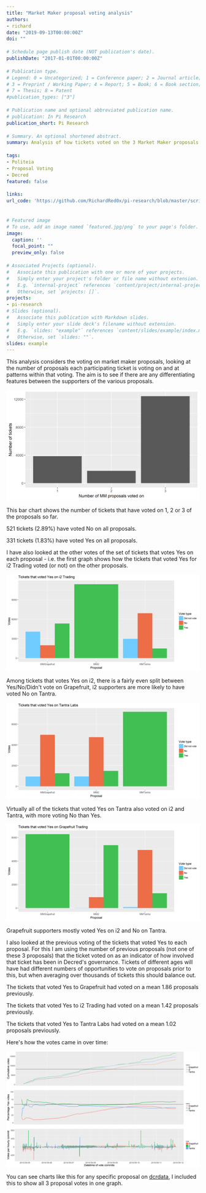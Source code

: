 ```yaml
---
title: "Market Maker proposal voting analysis"
authors:
- richard
date: "2019-09-13T00:00:00Z"
doi: ""

# Schedule page publish date (NOT publication's date).
publishDate: "2017-01-01T00:00:00Z"

# Publication type.
# Legend: 0 = Uncategorized; 1 = Conference paper; 2 = Journal article;
# 3 = Preprint / Working Paper; 4 = Report; 5 = Book; 6 = Book section;
# 7 = Thesis; 8 = Patent
#publication_types: ["3"]

# Publication name and optional abbreviated publication name.
# publication: In Pi Research
publication_short: Pi Research

# Summary. An optional shortened abstract.
summary: Analysis of how tickets voted on the 3 Market Maker proposals.

tags:
- Politeia
- Proposal Voting
- Decred
featured: false

links:
url_code: 'https://github.com/RichardRed0x/pi-research/blob/master/scripts/ticket-voting-analysis-MM.R'


# Featured image
# To use, add an image named `featured.jpg/png` to your page's folder. 
image:
  caption: ''
  focal_point: ""
  preview_only: false

# Associated Projects (optional).
#   Associate this publication with one or more of your projects.
#   Simply enter your project's folder or file name without extension.
#   E.g. `internal-project` references `content/project/internal-project/index.md`.
#   Otherwise, set `projects: []`.
projects:
- pi-research
# Slides (optional).
#   Associate this publication with Markdown slides.
#   Simply enter your slide deck's filename without extension.
#   E.g. `slides: "example"` references `content/slides/example/index.md`.
#   Otherwise, set `slides: ""`.
slides: example
---
```

This analysis considers the voting on market maker proposals, looking at the number of proposals each participating ticket is voting on and at patterns within that voting. The aim is to see if there are any differentiating features between the supporters of the various proposals.

![Number of MM proposals voted on per ticket](number-of-MM-proposals-voted-on.png)

This bar chart shows the number of tickets that have voted on 1, 2 or 3 of the proposals so far. 

521 tickets (2.89%) have voted No on all proposals.

331 tickets (1.83%) have voted Yes on all proposals.

I have also looked at the other votes of the set of tickets that votes Yes on each proposal - i.e. the first graph shows how the tickets that voted Yes for i2 Trading voted (or not) on the other proposals. 

![Tickets that voted Yes on i2 Trading](tickets-voting-yes-on-i2.png)

Among tickets that votes Yes on i2, there is a fairly even split between Yes/No/Didn't vote on Grapefruit, i2 supporters are more likely to have voted No on Tantra.

![Tickets that voted Yes on Tantra Labs](tickets-voting-yes-on-tantra.png)

Virtually all of the tickets that voted Yes on Tantra also voted on i2 and Tantra, with more voting No than Yes. 

![Tickets that voted Yes on Grapefruit Trading](tickets-voting-yes-on-grapefruit.png)

Grapefruit supporters mostly voted Yes on i2 and No on Tantra.

I also looked at the previous voting of the tickets that voted Yes to each proposal. For this I am using the number of previous proposals (not one of these 3 proposals) that the ticket voted on as an indicator of how involved that ticket has been in Decred's governance. Tickets of different ages will have had different numbers of opportunities to vote on proposals prior to this, but when averaging over thousands of tickets this should balance out.

The tickets that voted Yes to Grapefruit had voted on a mean 1.86 proposals previously.

The tickets that voted Yes to i2 Trading had voted on a mean 1.42 proposals previously.

The tickets that voted Yes to Tantra Labs had voted on a mean 1.02 proposals previously.

Here's how the votes came in over time:

![Market Maker proposal voting over time](mm-proposal-voting-over-time.png)

You can see charts like this for any specific proposal on [dcrdata](https://explorer.dcrdata.org/proposals), I included this to show all 3 proposal votes in one graph.
